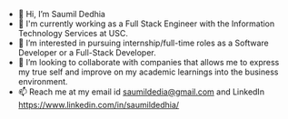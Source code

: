- 👋 Hi, I’m Saumil Dedhia
- 🔭 I'm currently working as a Full Stack Engineer with the Information Technology Services at USC.
- 👀 I’m interested in pursuing internship/full-time roles as a Software Developer or a Full-Stack Developer.
- 👯 I’m looking to collaborate with companies that allows me to express my true self and improve on my academic learnings into the business environment.
- 📫 Reach me at my email id saumildedia@gmail.com and LinkedIn https://www.linkedin.com/in/saumildedhia/

<!---
saumild/saumild is a ✨ special ✨ repository because its `README.md` (this file) appears on your GitHub profile.
You can click the Preview link to take a look at your changes.
--->
